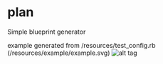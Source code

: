 # plan
Simple blueprint generator

example generated from /resources/test_config.rb (/resources/example/example.svg)
![alt tag](https://cdn.rawgit.com/Rataah/plan/master/resources/example/example.svg)
